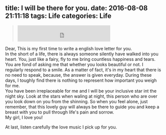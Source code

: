 title: I will be there for you.
date: 2016-08-08 21:11:18
tags: Life
categories: Life
---
<blockquote>
<iframe frameborder="no" border="0" marginwidth="0" marginheight="0" width=298 height=52 src="http://music.163.com/outchain/player?type=2&id=19081569&auto=1&height=32"></iframe>
</blockquote>
<!--more-->
Dear, This is my first time to write a english love letter for you.<br/>
In the short of a life, there is always someone silently have walked into you heart. 
You, just like a fairy, fly to me bring countless happiness and tears.
You are fond of asking me that whether you looks beautiful or not. I regularly respond to a smile. 
As a matter of fact, it's in my heart that there is no need to speak, because, the answer is given everyday. 
During these days, I toughly find there is nothing to represent how important you weigh for me.<br/>
You have been irreplaceable for me and I will be your inclusive star int the night sky. 
Look at the stars when waling at night, this person who are over you look down on you from the shinning. 
So when you feel alone, just remember, that this lovely guy will always be there to guide you and keep a breast 
with you to pull through life's pain and sorrow.<br/>
My girl, I love you!

At last, listen carefully the love music I pick up for you.